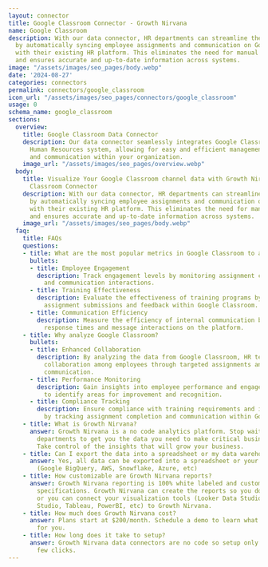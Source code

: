 ```yaml
---
layout: connector
title: Google Classroom Connector - Growth Nirvana
name: Google Classroom
description: With our data connector, HR departments can streamline their processes
  by automatically syncing employee assignments and communication on Google Classroom
  with their existing HR platform. This eliminates the need for manual data entry
  and ensures accurate and up-to-date information across systems.
image: "/assets/images/seo_pages/body.webp"
date: '2024-08-27'
categories: connectors
permalink: connectors/google_classroom
icon_url: "/assets/images/seo_pages/connectors/google_classroom"
usage: 0
schema_name: google_classroom
sections:
  overview:
    title: Google Classroom Data Connector
    description: Our data connector seamlessly integrates Google Classroom with your
      Human Resources system, allowing for easy and efficient management of assignments
      and communication within your organization.
    image_url: "/assets/images/seo_pages/overview.webp"
  body:
    title: Visualize Your Google Classroom channel data with Growth Nirvana's Google
      Classroom Connector
    description: With our data connector, HR departments can streamline their processes
      by automatically syncing employee assignments and communication on Google Classroom
      with their existing HR platform. This eliminates the need for manual data entry
      and ensures accurate and up-to-date information across systems.
    image_url: "/assets/images/seo_pages/body.webp"
  faq:
    title: FAQs
    questions:
    - title: What are the most popular metrics in Google Classroom to analyze?
      bullets:
      - title: Employee Engagement
        description: Track engagement levels by monitoring assignment completion rates
          and communication interactions.
      - title: Training Effectiveness
        description: Evaluate the effectiveness of training programs by analyzing
          assignment submissions and feedback within Google Classroom.
      - title: Communication Efficiency
        description: Measure the efficiency of internal communication by monitoring
          response times and message interactions on the platform.
    - title: Why analyze Google Classroom?
      bullets:
      - title: Enhanced Collaboration
        description: By analyzing the data from Google Classroom, HR teams can foster
          collaboration among employees through targeted assignments and effective
          communication.
      - title: Performance Monitoring
        description: Gain insights into employee performance and engagement levels
          to identify areas for improvement and recognition.
      - title: Compliance Tracking
        description: Ensure compliance with training requirements and internal policies
          by tracking assignment completion and communication within Google Classroom.
    - title: What is Growth Nirvana?
      answer: Growth Nirvana is a no code analytics platform. Stop waiting for other
        departments to get you the data you need to make critical business decisions.
        Take control of the insights that will grow your business.
    - title: Can I export the data into a spreadsheet or my data warehouse?
      answer: Yes, all data can be exported into a spreadsheet or your data warehouse
        (Google BigQuery, AWS, Snowflake, Azure, etc)
    - title: How customizable are Growth Nirvana reports?
      answer: Growth Nirvana reporting is 100% white labeled and customized to your
        specifications. Growth Nirvana can create the reports so you don’t have to
        or you can connect your visualization tools (Looker Data Studio/Google Data
        Studio, Tableau, PowerBI, etc) to Growth Nirvana.
    - title: How much does Growth Nirvana cost?
      answer: Plans start at $200/month. Schedule a demo to learn what plan is best
        for you.
    - title: How long does it take to setup?
      answer: Growth Nirvana data connectors are no code so setup only requires a
        few clicks.
---
```

